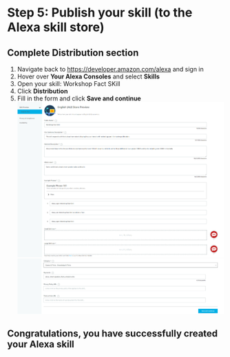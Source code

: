 # Step 5: Publish your skill (to the Alexa skill store)

## Complete Distribution section
1.	Navigate back to https://developer.amazon.com/alexa and sign in
2.	Hover over <b>Your Alexa Consoles</b> and select <b>Skills</b><br />
3.  Open your skill: Workshop Fact SKill
4.	Click <b>Distribution</b>
5.	Fill in the form and click <b>Save and continue</b> <br />
![Distribution 01](https://github.com/h0psing/melb-amazon-alexa-meetup/blob/master/images/distribution-01.png)
![Distribution 02](https://github.com/h0psing/melb-amazon-alexa-meetup/blob/master/images/distribution-02.png)




## Congratulations, you have successfully created your Alexa skill









